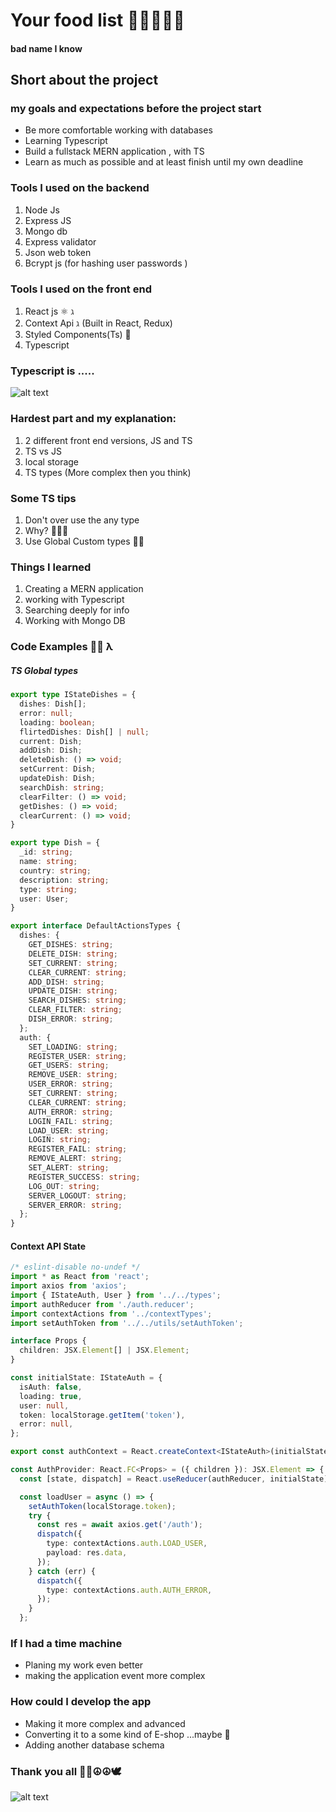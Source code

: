 # Your food list 🥥🥐🍔🍕🍌
#### bad name I know <!--.element: class="fragment" data-fragment-index="1"-->


## Short about the project


### my goals and expectations before the project start
- Be more comfortable working with databases <!--.element: class="fragment" data-fragment-index="1"-->
- Learning Typescript  <!--.element: class="fragment" data-fragment-index="2"-->
- Build a fullstack MERN application , with TS <!--.element: class="fragment" data-fragment-index="3"-->
- Learn as much as possible and at least finish until my own deadline <!--.element: class="fragment" data-fragment-index="4"-->



### Tools I used on the backend
1. Node Js <!--.element: class="fragment" data-fragment-index="1"-->
2. Express JS <!--.element: class="fragment" data-fragment-index="2"-->
3. Mongo db <!--.element: class="fragment" data-fragment-index="3"-->
4. Express validator <!--.element: class="fragment" data-fragment-index="4"-->
5. Json web token <!--.element: class="fragment" data-fragment-index="5"-->
6. Bcrypt js (for hashing user passwords ) <!--.element: class="fragment" data-fragment-index="6"-->


### Tools I used on the front end
1. React js ⚛️ ℷ <!--.element: class="fragment" data-fragment-index="1"-->
2. Context Api ℷ (Built in React, Redux) <!--.element: class="fragment" data-fragment-index="2"-->
3. Styled Components(Ts) 🥇 <!--.element: class="fragment" data-fragment-index="3"-->
4. Typescript <!--.element: class="fragment" data-fragment-index="4"-->


### Typescript is .....
![alt text](https://media.giphy.com/media/11ISwbgCxEzMyY/giphy.gif "Logo Title Text 1")



### Hardest part and my explanation:
1.  2 different front end versions, JS and TS <!--.element: class="fragment" data-fragment-index="1"-->
2. TS vs JS <!--.element: class="fragment" data-fragment-index="2"-->
3. local storage  <!--.element: class="fragment" data-fragment-index="3"-->
4. TS types (More complex then you think) <!--.element: class="fragment" data-fragment-index="4"-->



### Some TS tips
1. Don't over use the any type <!--.element: class="fragment" data-fragment-index="1"-->
2. Why? 🤷🏿‍♂️ <!--.element: class="fragment" data-fragment-index="2"-->
3. Use Global Custom types 💪🏻 <!--.element: class="fragment" data-fragment-index="3"-->


### Things I learned
1. Creating a MERN application <!--.element: class="fragment" data-fragment-index="1"-->
2. working with Typescript <!--.element: class="fragment" data-fragment-index="2"-->
3. Searching deeply for info <!--.element: class="fragment" data-fragment-index="3"-->
4. Working with Mongo DB <!--.element: class="fragment" data-fragment-index="4"-->


### Code Examples 🤟🏻 λ
##### TS Global types <!--.element: class="fragment" data-fragment-index="1"-->

```typescript
export type IStateDishes = {
  dishes: Dish[];
  error: null;
  loading: boolean;
  flirtedDishes: Dish[] | null;
  current: Dish;
  addDish: Dish;
  deleteDish: () => void;
  setCurrent: Dish;
  updateDish: Dish;
  searchDish: string;
  clearFilter: () => void;
  getDishes: () => void;
  clearCurrent: () => void;
}
```


```typescript
export type Dish = {
  _id: string;
  name: string;
  country: string;
  description: string;
  type: string;
  user: User;
}
```


```typescript
export interface DefaultActionsTypes {
  dishes: {
    GET_DISHES: string;
    DELETE_DISH: string;
    SET_CURRENT: string;
    CLEAR_CURRENT: string;
    ADD_DISH: string;
    UPDATE_DISH: string;
    SEARCH_DISHES: string;
    CLEAR_FILTER: string;
    DISH_ERROR: string;
  };
  auth: {
    SET_LOADING: string;
    REGISTER_USER: string;
    GET_USERS: string;
    REMOVE_USER: string;
    USER_ERROR: string;
    SET_CURRENT: string;
    CLEAR_CURRENT: string;
    AUTH_ERROR: string;
    LOGIN_FAIL: string;
    LOAD_USER: string;
    LOGIN: string;
    REGISTER_FAIL: string;
    REMOVE_ALERT: string;
    SET_ALERT: string;
    REGISTER_SUCCESS: string;
    LOG_OUT: string;
    SERVER_LOGOUT: string;
    SERVER_ERROR: string;
  };
}
```


#### Context API State

```typescript
/* eslint-disable no-undef */
import * as React from 'react';
import axios from 'axios';
import { IStateAuth, User } from '../../types';
import authReducer from './auth.reducer';
import contextActions from '../contextTypes';
import setAuthToken from '../../utils/setAuthToken';

interface Props {
  children: JSX.Element[] | JSX.Element;
}

const initialState: IStateAuth = {
  isAuth: false,
  loading: true,
  user: null,
  token: localStorage.getItem('token'),
  error: null,
};

export const authContext = React.createContext<IStateAuth>(initialState);

const AuthProvider: React.FC<Props> = ({ children }): JSX.Element => {
  const [state, dispatch] = React.useReducer(authReducer, initialState);

  const loadUser = async () => {
    setAuthToken(localStorage.token);
    try {
      const res = await axios.get('/auth');
      dispatch({
        type: contextActions.auth.LOAD_USER,
        payload: res.data,
      });
    } catch (err) {
      dispatch({
        type: contextActions.auth.AUTH_ERROR,
      });
    }
  };

```


### If I had a time machine
- Planing my work even better <!--.element: class="fragment" data-fragment-index="1"-->
- making the application event more complex <!--.element: class="fragment" data-fragment-index="2"-->


### How could I develop the app
- Making it more complex and advanced <!--.element: class="fragment" data-fragment-index="1"-->
- Converting it to a some kind of E-shop ...maybe 🤨 <!--.element: class="fragment" data-fragment-index="2"-->
- Adding another database schema  <!--.element: class="fragment" data-fragment-index="3"-->


### Thank you all ✌🏼☮️☮🕊
![alt text](https://media.giphy.com/media/3oKIPf1BaBDILVxbYA/giphy.gif "Done")
